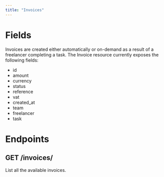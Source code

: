 ```yaml
---
title: "Invoices"
---
```


# Fields

Invoices are created either automatically or on-demand as a result of a freelancer completing a task. The Invoice resource currently exposes the following fields:
- id
- amount
- currency
- status
- reference
- vat
- created_at
- team
- freelancer
- task

# Endpoints

## GET /invoices/

List all the available invoices.

